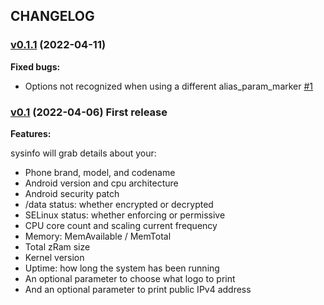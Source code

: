 ## CHANGELOG
### [v0.1.1](https://github.com/deadrabbit404/sysinfo/releases/tag/v0.1.1) (2022-04-11)

**Fixed bugs:**

* Options not recognized when using a different alias_param_marker
[#1](https://github.com/deadrabbit404/sysinfo/issues/1)

### [v0.1](https://github.com/deadrabbit404/sysinfo/releases/tag/v0.1) (2022-04-06) First release

**Features:**

sysinfo will grab details about your:
* Phone brand, model, and codename
* Android version and cpu architecture
* Android security patch
* /data status: whether encrypted or decrypted
* SELinux status: whether enforcing or permissive
* CPU core count and scaling current frequency
* Memory: MemAvailable / MemTotal
* Total zRam size
* Kernel version
* Uptime: how long the system has been running
* An optional parameter to choose what logo to print
* And an optional parameter to print public IPv4 address
